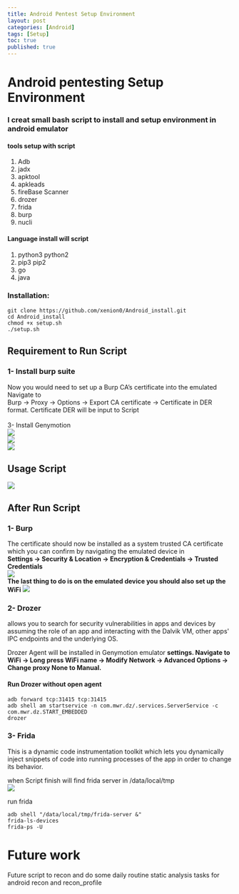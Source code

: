 ```yaml
---
title: Android Pentest Setup Environment
layout: post
categories: [Android]
tags: [Setup]
toc: true
published: true
---
```

# Android pentesting Setup Environment

### I creat small bash script to install and setup environment in android emulator 

#### tools setup with script
1. Adb
2. jadx
3. apktool
4. apkleads
5. fireBase Scanner
6. drozer
7. frida
8. burp
9. nucli

#### Language install  will script 
1. python3 python2
2. pip3 pip2
3. go
4. java

### Installation:
```
git clone https://github.com/xenion0/Android_install.git  
cd Android_install  
chmod +x setup.sh    
./setup.sh
```

## Requirement to Run Script 
### 1- Install burp suite
Now you would need to set up a Burp CA’s certificate into the emulated 
Navigate to <br/> Burp -> Proxy -> Options -> Export CA certificate -> Certificate in DER format.
Certificate DER will be input to Script <br/>
<br/>
3- Install Genymotion <br/>
![](https://i.imgur.com/dh90oev.png) <br/>
![](https://i.imgur.com/nnkFwbL.png) <br/>
![](https://i.imgur.com/zwjQswc.png) <br/>

## Usage Script
![](https://i.imgur.com/PoLRDwo.png)



## After Run Script 

### 1- Burp 
The certificate should now be installed as a system trusted CA certificate <br/> which you can confirm by navigating the emulated device in <br/> **Settings -> Security & Location -> Encryption & Credentials -> Trusted Credentials** <br/>
![](https://i.imgur.com/eyBOLsX.png) <br/>
**The last thing to do is on the emulated device you should also set up the WiFi** 
![](https://i.imgur.com/EszDRUi.png)

### 2- Drozer 
allows you to search for security vulnerabilities in apps and devices by assuming the role of an app and interacting with the Dalvik VM, other apps' IPC endpoints and the underlying OS.<br/>

Drozer Agent will be installed in Genymotion emulator
**settings. Navigate to WiFi -> Long press WiFi name -> Modify Network -> Advanced Options -> Change proxy None to Manual.**
#### Run Drozer without open agent
```
adb forward tcp:31415 tcp:31415 
adb shell am startservice -n com.mwr.dz/.services.ServerService -c com.mwr.dz.START_EMBEDDED   
drozer
```
### 3- Frida<br/>
 This is a dynamic code instrumentation toolkit which lets you dynamically inject snippets of code into running processes of the app in order to change its behavior.
 
when Script finish will find frida server in /data/local/tmp <br/>
![](https://i.imgur.com/2aNdszM.png) <br/>

run frida
```
adb shell "/data/local/tmp/frida-server &"
frida-ls-devices
frida-ps -U
```
# Future work

Future script to recon and do some daily routine static analysis tasks
for android recon and recon_profile
